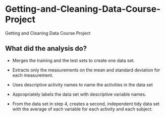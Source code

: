# Getting-and-Cleaning-Data-Course-Project
Getting and Cleaning Data Course Project


## What did the analysis do?

  *  Merges the training and the test sets to create one data set.
  *  Extracts only the measurements on the mean and standard deviation for each measurement. 
  *  Uses descriptive activity names to name the activities in the data set
  * Appropriately labels the data set with descriptive variable names. 

  * From the data set in step 4, creates a second, independent tidy data set with the average of each variable for each activity and each subject.
